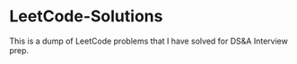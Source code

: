 # LeetCode-Solutions
This is a dump of LeetCode problems that I have solved for DS&amp;A Interview prep.

